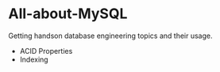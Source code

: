 # All-about-MySQL

Getting handson database engineering topics and their usage.

- ACID Properties 
- Indexing
